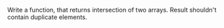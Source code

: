 
Write a function, that returns intersection of two arrays.
Result shouldn't contain duplicate elements.
